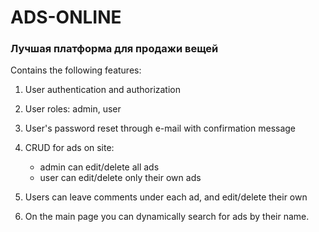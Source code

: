 # ADS-ONLINE

### Лучшая платформа для продажи вещей

Contains the following features:
1. User authentication and authorization

2. User roles: admin, user

3. User's password reset through e-mail with confirmation message

4. CRUD for ads on site:
   - admin can edit/delete all ads
   - user can edit/delete only their own ads

5. Users can leave comments under each ad, and edit/delete their own

6. On the main page you can dynamically search for ads by their name.